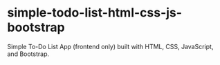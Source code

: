 # simple-todo-list-html-css-js-bootstrap
Simple To-Do List App (frontend only) built with HTML, CSS, JavaScript, and Bootstrap.
